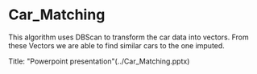 # Car_Matching

This algorithm uses DBScan to transform the car data into vectors.  From these Vectors we are able to find similar cars to the one imputed.  

Title: "Powerpoint presentation"(../Car_Matching.pptx)





